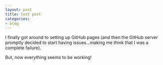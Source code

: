 ```yaml
---
layout: post
title: test post
categories:
- blog
---
```


I finally got around to setting up GitHub pages (and then the GitHub server promptly decided to start having issues...making me think that I was a complete failure).

But, now everything seems to be working!
